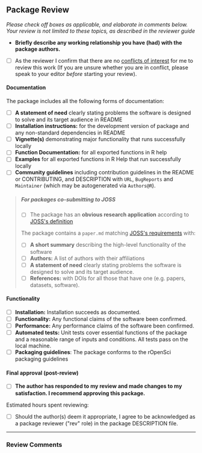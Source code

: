 ## Package Review

*Please check off boxes as applicable, and elaborate in comments below.  Your review is not limited to these topics, as described in the reviewer guide*

- **Briefly describe any working relationship you have (had) with the package authors.**
- [ ] As the reviewer I confirm that there are no [conflicts of interest](https://devguide.ropensci.org/policies.html#coi) for me to review this work (If you are unsure whether you are in conflict, please speak to your editor _before_ starting your review).

#### Documentation

The package includes all the following forms of documentation:

- [ ] **A statement of need** clearly stating problems the software is designed to solve and its target audience in README
- [ ] **Installation instructions:** for the development version of package and any non-standard dependencies in README
- [ ] **Vignette(s)** demonstrating major functionality that runs successfully locally
- [ ] **Function Documentation:** for all exported functions in R help
- [ ] **Examples** for all exported functions in R Help that run successfully locally
- [ ] **Community guidelines** including contribution guidelines in the README or CONTRIBUTING, and DESCRIPTION with `URL`, `BugReports` and `Maintainer` (which may be autogenerated via `Authors@R`).

>##### For packages co-submitting to JOSS
>
>- [ ] The package has an **obvious research application** according to [JOSS's definition](https://joss.theoj.org/about#submission_requirements)
>
>The package contains a `paper.md` matching [JOSS's requirements](https://joss.theoj.org/about#paper_structure) with:
>
>- [ ] **A short summary** describing the high-level functionality of the software
>- [ ] **Authors:**  A list of authors with their affiliations
>- [ ] **A statement of need** clearly stating problems the software is designed to solve and its target audience.
>- [ ] **References:** with DOIs for all those that have one (e.g. papers, datasets, software).

#### Functionality

- [ ] **Installation:** Installation succeeds as documented.
- [ ] **Functionality:** Any functional claims of the software been confirmed.
- [ ] **Performance:** Any performance claims of the software been confirmed.
- [ ] **Automated tests:** Unit tests cover essential functions of the package
   and a reasonable range of inputs and conditions. All tests pass on the local machine.
- [ ] **Packaging guidelines**: The package conforms to the rOpenSci packaging guidelines

#### Final approval (post-review)

- [ ] **The author has responded to my review and made changes to my satisfaction. I recommend approving this package.**

Estimated hours spent reviewing:

- [ ] Should the author(s) deem it appropriate, I agree to be acknowledged as a package reviewer ("rev" role) in the package DESCRIPTION file.

---

### Review Comments
